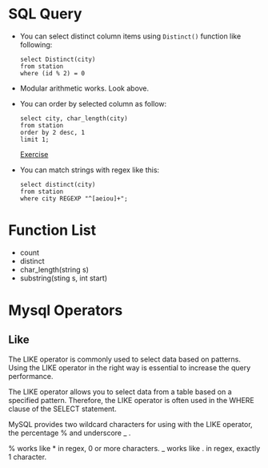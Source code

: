 # SQL Query

- You can select distinct column items using `Distinct()` function like following:

  ```
  select Distinct(city)
  from station
  where (id % 2) = 0
  ```

- Modular arithmetic works. Look above.
- You can order by selected column as follow:
  ```
  select city, char_length(city)
  from station
  order by 2 desc, 1
  limit 1;
  ```

  [Exercise](https://www.hackerrank.com/challenges/weather-observation-station-5/problem)

- You can match strings with regex like this:

  ```
  select distinct(city)
  from station
  where city REGEXP "^[aeiou]+";
  ```

# Function List

- count
- distinct
- char_length(string s)
- substring(sting s, int start)

# Mysql Operators

## Like

The LIKE operator is commonly used to select data based on patterns. Using the LIKE operator in the right way is essential to increase the query performance.

The LIKE operator allows you to select data from a table based on a specified pattern. Therefore, the LIKE operator is often used in the WHERE clause of the SELECT statement.

MySQL provides two wildcard characters for using with the LIKE operator, the percentage % and underscore _ .

% works like * in regex, 0 or more characters.
_ works like . in regex, exactly 1 character.
